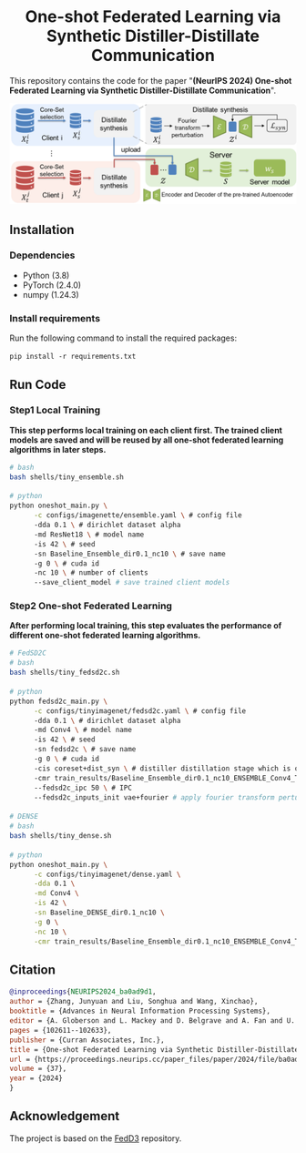 <h1 align="center">
     One-shot Federated Learning via Synthetic Distiller-Distillate Communication
</h1>

This repository contains the code for the paper "**(NeurIPS 2024) One-shot Federated Learning via Synthetic Distiller-Distillate Communication**".

![framework](figures/FedSD2C_framework.png)

## Installation

### Dependencies

 - Python (3.8)
 - PyTorch (2.4.0)
 - numpy (1.24.3)

### Install requirements

Run the following command to install the required packages:

`pip install -r requirements.txt` 

## Run Code

### Step1 Local Training

**This step performs local training on each client first. The trained client models are saved and will be reused by all one-shot federated learning algorithms in later steps.**

```bash
# bash
bash shells/tiny_ensemble.sh

# python
python oneshot_main.py \
      -c configs/imagenette/ensemble.yaml \ # config file
      -dda 0.1 \ # dirichlet dataset alpha
      -md ResNet18 \ # model name
      -is 42 \ # seed
      -sn Baseline_Ensemble_dir0.1_nc10 \ # save name
      -g 0 \ # cuda id
      -nc 10 \ # number of clients
      --save_client_model # save trained client models
```

### Step2 One-shot Federated Learning

**After performing local training, this step evaluates the performance of different one-shot federated learning algorithms.**

```bash
# FedSD2C
# bash
bash shells/tiny_fedsd2c.sh

# python
python fedsd2c_main.py \
      -c configs/tinyimagenet/fedsd2c.yaml \ # config file
      -dda 0.1 \ # dirichlet dataset alpha
      -md Conv4 \ # model name
      -is 42 \ # seed
      -sn fedsd2c \ # save name
      -g 0 \ # cuda id
      -cis coreset+dist_syn \ # distiller distillation stage which is one of ['coreset', 'coreset+dist_syn']
      -cmr train_results/Baseline_Ensemble_dir0.1_nc10_ENSEMBLE_Conv4_TINYIMAGENET_s42 \ # saved model path
      --fedsd2c_ipc 50 \ # IPC
      --fedsd2c_inputs_init vae+fourier # apply fourier transform perturbation

# DENSE
# bash
bash shells/tiny_dense.sh

# python
python oneshot_main.py \
      -c configs/tinyimagenet/dense.yaml \
      -dda 0.1 \
      -md Conv4 \
      -is 42 \
      -sn Baseline_DENSE_dir0.1_nc10 \
      -g 0 \
      -nc 10 \
      -cmr train_results/Baseline_Ensemble_dir0.1_nc10_ENSEMBLE_Conv4_TINYIMAGENET_s42
```

## Citation
 ```bibtex
@inproceedings{NEURIPS2024_ba0ad9d1,
 author = {Zhang, Junyuan and Liu, Songhua and Wang, Xinchao},
 booktitle = {Advances in Neural Information Processing Systems},
 editor = {A. Globerson and L. Mackey and D. Belgrave and A. Fan and U. Paquet and J. Tomczak and C. Zhang},
 pages = {102611--102633},
 publisher = {Curran Associates, Inc.},
 title = {One-shot Federated Learning via Synthetic Distiller-Distillate Communication},
 url = {https://proceedings.neurips.cc/paper_files/paper/2024/file/ba0ad9d1e0c737800b2340b9cd68c208-Paper-Conference.pdf},
 volume = {37},
 year = {2024}
}
```

## Acknowledgement
The project is based on the [FedD3](https://github.com/rruisong/FedD3) repository.


